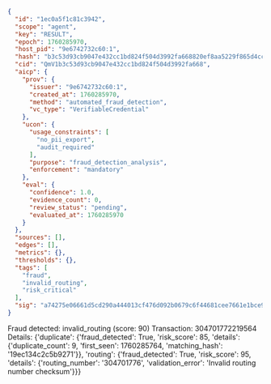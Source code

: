 ```json
{
  "id": "1ec0a5f1c81c3942",
  "scope": "agent",
  "key": "RESULT",
  "epoch": 1760285970,
  "host_pid": "9e6742732c60:1",
  "hash": "b3c53d93cb9047e432cc1bd824f504d3992fa668820ef8aa5229f865d4cc7d00",
  "cid": "QmV1b3c53d93cb9047e432cc1bd824f504d3992fa668",
  "aicp": {
    "prov": {
      "issuer": "9e6742732c60:1",
      "created_at": 1760285970,
      "method": "automated_fraud_detection",
      "vc_type": "VerifiableCredential"
    },
    "ucon": {
      "usage_constraints": [
        "no_pii_export",
        "audit_required"
      ],
      "purpose": "fraud_detection_analysis",
      "enforcement": "mandatory"
    },
    "eval": {
      "confidence": 1.0,
      "evidence_count": 0,
      "review_status": "pending",
      "evaluated_at": 1760285970
    }
  },
  "sources": [],
  "edges": [],
  "metrics": {},
  "thresholds": {},
  "tags": [
    "fraud",
    "invalid_routing",
    "risk_critical"
  ],
  "sig": "a74275e06661d5cd290a444013cf476d092b0679c6f44681cee7661e1bce9d1e"
}
```

Fraud detected: invalid_routing (score: 90)
Transaction: 304701772219564
Details: {'duplicate': {'fraud_detected': True, 'risk_score': 85, 'details': {'duplicate_count': 9, 'first_seen': 1760285764, 'matching_hash': '19ec134c2c5b9271'}}, 'routing': {'fraud_detected': True, 'risk_score': 95, 'details': {'routing_number': '304701776', 'validation_error': 'Invalid routing number checksum'}}}